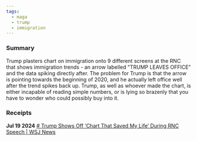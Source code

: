 ```yaml
---
tags:
  - maga
  - trump
  - immigration
---
```

### Summary
Trump plasters chart on immigration onto 9 different screens at the RNC that shows immigration trends - an arrow labelled "TRUMP LEAVES OFFICE" and the data spiking directly after. The problem for Trump is that the arrow is pointing towards the beginning of 2020, and he actually left office well after the trend spikes back up. Trump, as well as whoever made the chart, is either incapable of reading simple numbers, or is lying so brazenly that you have to wonder who could possibly buy into it.

### Receipts
**Jul 19 2024** [# Trump Shows Off ‘Chart That Saved My Life’ During RNC Speech | WSJ News](https://www.youtube.com/watch?v=63tJ0CNn0wc)